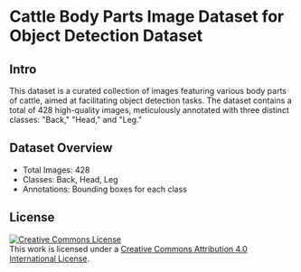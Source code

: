 # Cattle Body Parts Image Dataset for Object Detection Dataset

## Intro
This dataset is a curated collection of images featuring various body parts of cattle, aimed at facilitating object detection tasks. The dataset contains a total of 428 high-quality images, meticulously annotated with three distinct classes: "Back," "Head," and "Leg."

## Dataset Overview
- Total Images: 428
- Classes: Back, Head, Leg
- Annotations: Bounding boxes for each class

## License
<a rel="license" href="http://creativecommons.org/licenses/by/4.0/"><img alt="Creative Commons License" style="border-width:0" src="https://i.creativecommons.org/l/by/4.0/88x31.png" /></a><br />This work is licensed under a <a rel="license" href="http://creativecommons.org/licenses/by/4.0/">Creative Commons Attribution 4.0 International License</a>.

